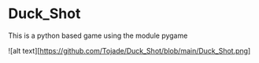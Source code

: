 # Duck_Shot
This is a python based game using the module pygame 

![alt text][https://github.com/Tojade/Duck_Shot/blob/main/Duck_Shot.png]
